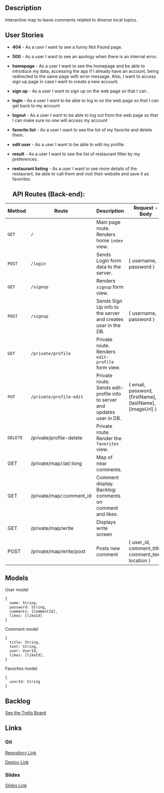 ## Description

Interactive map to leave comments related to diverse local topics.



## User Stories

- **404** - As a user I want to see a funny Not Found page.

- **500** - As a user I want to see an apology when there is an internal error.

- **homepage** - As a user I want to see the homepage and be able to introduce my data, accessing the app if I already have an account, being redirected to the same page with error message. Also, I want to access sign up page in case I want to create a new account. 

- **sign up** - As a user I want to sign up on the web page so that I can .

- **login** - As a user I want to be able to log in on the web page so that I can get back to my account

- **logout** - As a user I want to be able to log out from the web page so that I can make sure no one will access my account

- **favorite list** - As a user I want to see the list of my favorite and delete them.

- **edit user** - As a user I want to be able to edit my profile.

- **result** - As a user I want to see the list of restaurant filter by my preferences.

- **restaurant listing** - As a user I want to see more details of the restaurant, be able to call them and visit their website and save it as favorites.

  ## API Routes (Back-end):

| **Method** | **Route**                | **Description**                                              | Request - Body                                           |
| ---------- | ------------------------ | ------------------------------------------------------------ | -------------------------------------------------------- |
| `GET`      | `/`                      | Main page route. Renders home `index` view.                  |                                                          |
| `POST`     | `/login`                 | Sends Login form data to the server.                         | { username, password }                                   |
| `GET`      | `/signup`                | Renders `signup` form view.                                  |                                                          |
| `POST`     | `/signup`                | Sends Sign Up info to the server and creates user in the DB. | { username, password }                                   |
| `GET`      | `/private/profile`       | Private route. Renders `edit-profile` form view.             |                                                          |
| `PUT`      | `/private/profile-edit`  | Private route. Sends edit-profile info to server and updates user in DB. | { email, password, [firstName], [lastName], [imageUrl] } |
| `DELETE`   | /private/profile-delete  | Private route. Render the `favorites` view.                  |                                                          |
| GET        | /private/map/:lat/:long  | Map of near comments.                                        |                                                          |
| GET        | /private/map/:comment_id | Comment display. Backlog: comments on comment and likes.     |                                                          |
| GET        | /private/map/write       | Displays write screen                                        |                                                          |
| POST       | /private/map/write/post  | Posts new comment                                            | { user_id, comment_title, comment_text, location }       |

## Models

User model

```
{
  name: String,
  password: String,
  comments: [CommentId],
  likes: [likeId]
}
```

Comment model

```
{
  title: String,
  text: String,
  user: UserId,
  likes: [likeId],
}
```

Favorites model

```
{
  userId: String
}
```



## Backlog

[See the Trello Board](https://trello.com/b/z4mwyULn/project-2)



## Links

### Git

[Repository Link](https://gist.github.com/ross-u/8f91ec13aeaf35a1ba7603848284703f)

[Deploy Link]()



### Slides

[Slides Link](https://docs.google.com/presentation/d/1Zi7FQcl9imwjfVpgVau7Zex-KJJuxnzDYFTnYQ73A8c/edit?usp=sharing)

